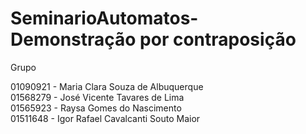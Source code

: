 # SeminarioAutomatos- Demonstração por contraposição   
  
Grupo    
  
01090921 - Maria Clara Souza de Albuquerque   
01568279 - José Vicente Tavares de Lima   
01565923 - Raysa Gomes do Nascimento    
01511648 - Igor Rafael Cavalcanti Souto Maior
